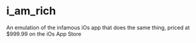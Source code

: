 # i_am_rich

An emulation of the infamous iOs app that does the same thing, priced at $999.99 on the iOs App Store